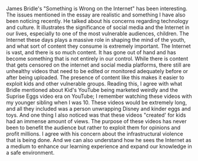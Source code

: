 James Bridle's "Something is Wrong on the Internet" has been interesting. The issues mentioned in the essay are realistic and something I have also been noticing recently. He talked about his concerns regarding technology and culture. It illustrates the significance of social media and the Internet in our lives, especially to one of the most vulnerable audiences, children. The Internet these days plays a massive role in shaping the mind of the youth, and what sort of content they consume is extremely important.
The Internet is vast, and there is so much content. It has gone out of hand and has become something that is not entirely in our control. While there is content that gets censored on the internet and social media platforms, there still are unhealthy videos that need to be edited or monitored adequately before or after being uploaded. The presence of content like this makes it easier to exploit kids and other vulnerable groups. 
Reading this, I agree with what Bridle mentioned about Kid's YouTube being marketed weirdly and the Suprise Eggs video era on YouTube; I remember watching these videos with my younger sibling when I was 10. These videos would be extremely long, and all they included was a person unwrapping Disney and kinder eggs and toys. And one thing I also noticed was that these videos "created' for kids had an immense amount of views. The purpose of these videos has never been to benefit the audience but rather to exploit them for opinions and profit millions. 
I agree with his concern about the infrastructural violence that is being done. And we can also understand how he sees the Internet as a medium to enhance our learning experience and expand our knowledge in a safe environment.
